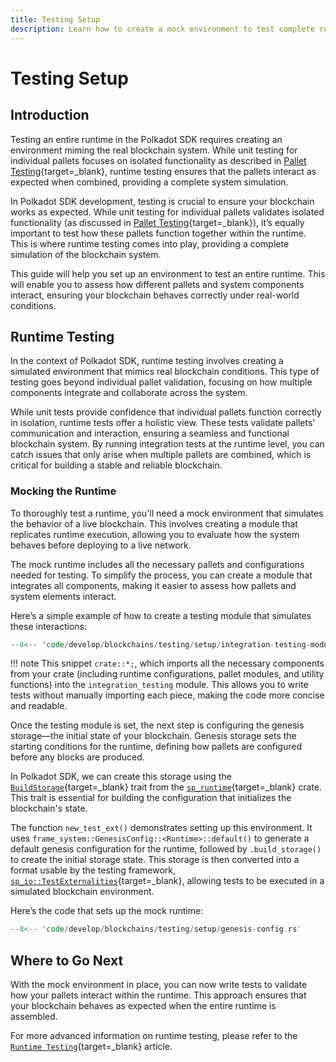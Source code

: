 ```yaml
---
title: Testing Setup
description: Learn how to create a mock environment to test complete runtime functionalities in the Polkadot SDK, ensuring integration between pallets and system components.
---
```


# Testing Setup

## Introduction

Testing an entire runtime in the Polkadot SDK requires creating an environment miming the real blockchain system. While unit testing for individual pallets focuses on isolated functionality as described in [Pallet Testing](/develop/blockchains/custom-blockchains/pallet-testing/){target=\_blank}, runtime testing ensures that the pallets interact as expected when combined, providing a complete system simulation.

In Polkadot SDK development, testing is crucial to ensure your blockchain works as expected. While unit testing for individual pallets validates isolated functionality (as discussed in [Pallet Testing](/develop/blockchains/custom-blockchains/pallet-testing/){target=\_blank}), it’s equally important to test how these pallets function together within the runtime. This is where runtime testing comes into play, providing a complete simulation of the blockchain system.

This guide will help you set up an environment to test an entire runtime. This will enable you to assess how different pallets and system components interact, ensuring your blockchain behaves correctly under real-world conditions.


## Runtime Testing

In the context of Polkadot SDK, runtime testing involves creating a simulated environment that mimics real blockchain conditions. This type of testing goes beyond individual pallet validation, focusing on how multiple components integrate and collaborate across the system.

While unit tests provide confidence that individual pallets function correctly in isolation, runtime tests offer a holistic view. These tests validate pallets’ communication and interaction, ensuring a seamless and functional blockchain system. By running integration tests at the runtime level, you can catch issues that only arise when multiple pallets are combined, which is critical for building a stable and reliable blockchain.

### Mocking the Runtime

To thoroughly test a runtime, you'll need a mock environment that simulates the behavior of a live blockchain. This involves creating a module that replicates runtime execution, allowing you to evaluate how the system behaves before deploying to a live network.

The mock runtime includes all the necessary pallets and configurations needed for testing. To simplify the process, you can create a module that integrates all components, making it easier to assess how pallets and system elements interact.

Here’s a simple example of how to create a testing module that simulates these interactions:

```rust
--8<-- 'code/develop/blockchains/testing/setup/integration-testing-module.rs'
```

!!! note
    This snippet `crate::*;`, which imports all the necessary components from your crate (including runtime configurations, pallet modules, and utility functions) into the `integration_testing` module. This allows you to write tests without manually importing each piece, making the code more concise and readable.

Once the testing module is set, the next step is configuring the genesis storage—the initial state of your blockchain. Genesis storage sets the starting conditions for the runtime, defining how pallets are configured before any blocks are produced.

In Polkadot SDK, we can create this storage using the [`BuildStorage`](https://paritytech.github.io/polkadot-sdk/master/sp_runtime/trait.BuildStorage.html){target=\_blank} trait from the [`sp_runtime`](https://paritytech.github.io/polkadot-sdk/master/sp_runtime){target=\_blank} crate. This trait is essential for building the configuration that initializes the blockchain's state.

The function `new_test_ext()` demonstrates setting up this environment. It uses `frame_system::GenesisConfig::<Runtime>::default()` to generate a default genesis configuration for the runtime, followed by `.build_storage()` to create the initial storage state. This storage is then converted into a format usable by the testing framework, [`sp_io::TestExternalities`](https://paritytech.github.io/polkadot-sdk/master/sp_io/type.TestExternalities.html){target=\_blank}, allowing tests to be executed in a simulated blockchain environment.

Here’s the code that sets up the mock runtime:

```rust
--8<-- 'code/develop/blockchains/testing/setup/genesis-config.rs'
```

## Where to Go Next

With the mock environment in place, you can now write tests to validate how your pallets interact within the runtime. This approach ensures that your blockchain behaves as expected when the entire runtime is assembled.

For more advanced information on runtime testing, please refer to the [`Runtime Testing`](develop/blockchains/testing/runtime/){target=\_blank} article.